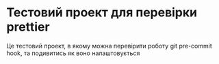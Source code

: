 # Тестовий проект для перевірки prettier

Це тестовий проект, в якому можна перевірити роботу git pre-commit hook, та подивитись як воно налаштовується
